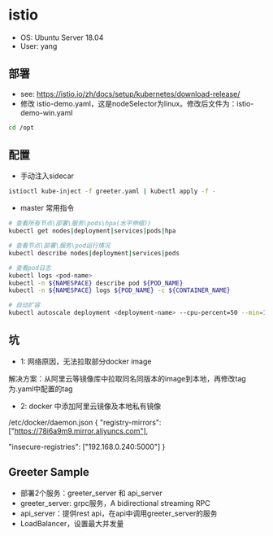 # istio

* OS: Ubuntu Server 18.04
* User: yang

## 部署
* see: https://istio.io/zh/docs/setup/kubernetes/download-release/
* 修改 istio-demo.yaml，这是nodeSelector为linux。修改后文件为：istio-demo-win.yaml
``` bash
cd /opt

```

## 配置

* 手动注入sidecar

``` bash
istioctl kube-inject -f greeter.yaml | kubectl apply -f -
``` 

* master 常用指令

``` bash
# 查看所有节点\部署\服务\pods\hpa(水平伸缩))
kubectl get nodes|deployment|services|pods|hpa

# 查看节点\部署\服务\pod运行情况
kubectl describe nodes|deployment|services|pods

# 查看pod日志
kubectl logs <pod-name>
kubectl -n ${NAMESPACE} describe pod ${POD_NAME}
kubectl -n ${NAMESPACE} logs ${POD_NAME} -c ${CONTAINER_NAME}

# 自动扩容
kubectl autoscale deployment <deployment-name> --cpu-percent=50 --min=1 --max=2

``` 

## 坑

* 1: 网络原因，无法拉取部分docker image

解决方案：从阿里云等镜像库中拉取同名同版本的image到本地，再修改tag为.yaml中配置的tag

* 2: docker 中添加阿里云镜像及本地私有镜像

/etc/docker/daemon.json
{
  "registry-mirrors": ["https://78i6a9m9.mirror.aliyuncs.com"],
  
  "insecure-registries": ["192.168.0.240:5000"]
}


## Greeter Sample

* 部署2个服务：greeter_server 和 api_server
* greeter_server: grpc服务，A bidirectional streaming RPC
* api_server：提供rest api，在api中调用greeter_server的服务
* LoadBalancer，设置最大并发量